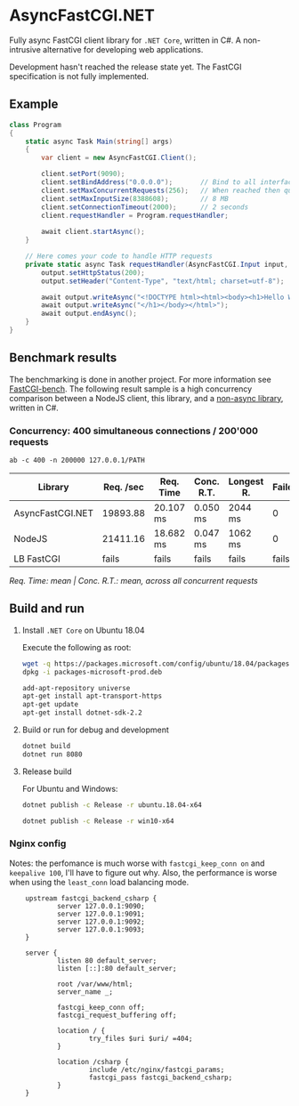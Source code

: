 # AsyncFastCGI.NET

Fully async FastCGI client library for `.NET Core`, written in C#. A non-intrusive alternative for developing web applications.

Development hasn't reached the release state yet. The FastCGI specification is not fully implemented.

## Example

```csharp
class Program
{
    static async Task Main(string[] args)
    {
        var client = new AsyncFastCGI.Client();

        client.setPort(9090);
        client.setBindAddress("0.0.0.0");       // Bind to all interfaces
        client.setMaxConcurrentRequests(256);   // When reached then queued
        client.setMaxInputSize(8388608);        // 8 MB
        client.setConnectionTimeout(2000);      // 2 seconds
        client.requestHandler = Program.requestHandler;
        
        await client.startAsync();
    }

    // Here comes your code to handle HTTP requests
    private static async Task requestHandler(AsyncFastCGI.Input input, AsyncFastCGI.Output output) {
        output.setHttpStatus(200);
        output.setHeader("Content-Type", "text/html; charset=utf-8");

        await output.writeAsync("<!DOCTYPE html><html><body><h1>Hello World!");
        await output.writeAsync("</h1></body></html>");
        await output.endAsync();
    }
}
```

## Benchmark results

The benchmarking is done in another project. For more information see [FastCGI-bench](https://github.com/bolner/FastCGI-bench). The following result sample is a high concurrency comparison between a NodeJS client, this library, and a [non-async library](https://github.com/LukasBoersma/FastCGI), written in C#.

### Concurrency: **400** simultaneous connections / 200'000 requests

    ab -c 400 -n 200000 127.0.0.1/PATH

| Library          | Req. /sec | Req. Time | Conc. R.T. | Longest R. | Failed |
|------------------|-----------|-----------|------------|------------|--------|
| AsyncFastCGI.NET | 19893.88  | 20.107 ms | 0.050 ms   | 2044 ms    | 0      |
| NodeJS           | 21411.16  | 18.682 ms | 0.047 ms   | 1062 ms    | 0      |
| LB FastCGI       | fails     | fails     | fails      | fails      | fails  |

*Req. Time: mean | Conc. R.T.: mean, across all concurrent requests*

## Build and run

1. Install `.NET Core` on Ubuntu 18.04

    Execute the following as root:

    ```bash
    wget -q https://packages.microsoft.com/config/ubuntu/18.04/packages-microsoft-prod.deb
    dpkg -i packages-microsoft-prod.deb

    add-apt-repository universe
    apt-get install apt-transport-https
    apt-get update
    apt-get install dotnet-sdk-2.2
    ```

2. Build or run for debug and development

    ```bash
    dotnet build
    dotnet run 8080
    ```

3. Release build

    For Ubuntu and Windows:

    ```bash
    dotnet publish -c Release -r ubuntu.18.04-x64

    dotnet publish -c Release -r win10-x64
    ```

### Nginx config

Notes: the perfomance is much worse with `fastcgi_keep_conn on` and `keepalive 100`, I'll have to figure out why. Also, the performance is worse when using the `least_conn` load balancing mode.

        upstream fastcgi_backend_csharp {
                server 127.0.0.1:9090;
                server 127.0.0.1:9091;
                server 127.0.0.1:9092;
                server 127.0.0.1:9093;
        }

        server {
                listen 80 default_server;
                listen [::]:80 default_server;

                root /var/www/html;
                server_name _;

                fastcgi_keep_conn off;
                fastcgi_request_buffering off;

                location / {
                        try_files $uri $uri/ =404;
                }

                location /csharp {
                        include /etc/nginx/fastcgi_params;
                        fastcgi_pass fastcgi_backend_csharp;
                }
        }

